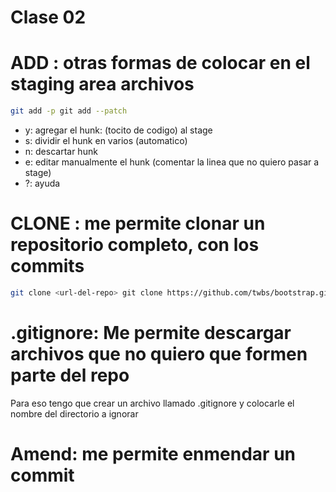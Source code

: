 # Clase 02

# ADD : otras formas de colocar en el staging area archivos

```sh
git add -p git add --patch
```

* y: agregar el hunk: (tocito de codigo) al stage
* s: dividir el hunk en varios (automatico)
* n: descartar hunk
* e: editar manualmente el hunk (comentar la linea que no quiero pasar a stage)
* ?: ayuda

# CLONE : me permite clonar un repositorio completo, con los commits

```sh 
git clone <url-del-repo> git clone https://github.com/twbs/bootstrap.git . #punto le digo no crees una carpeta, hacelo en esta
```

# .gitignore: Me permite descargar archivos que no quiero que formen parte del repo
Para eso tengo que crear un archivo llamado .gitignore y colocarle el nombre del directorio a ignorar

# Amend: me permite enmendar un commit
